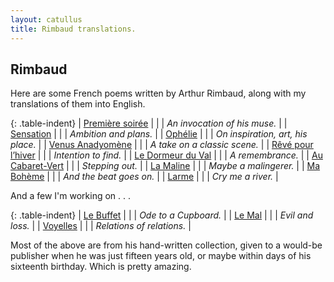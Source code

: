 ```yaml
---
layout: catullus
title: Rimbaud translations.
---
```

## Rimbaud

Here are some French poems written by Arthur Rimbaud,
along with my translations of them into English.

{: .table-indent}
| [Première soirée][soirée]    | | | *An invocation of his muse.*      |
| [Sensation][sensation]       | | | *Ambition and plans.*             |
| [Ophélie][ophélie]           | | | *On inspiration, art, his place.* |
| [Venus Anadyomène][venus]    | | | *A take on a classic scene.*      |
| [Rêvé pour l’hiver][hiver]   | | | *Intention to find.*              |
| [Le Dormeur du Val][dormeur] | | | *A remembrance.*                  |
| [Au Cabaret-Vert][cabaret]   | | | *Stepping out.*                   |
| [La Maline][maline]          | | | *Maybe a malingerer.*             |
| [Ma Bohème][boheme]          | | | *And the beat goes on.*           |
| [Larme][larme]               | | | *Cry me a river.*                 |

And a few I'm working on . . .

{: .table-indent}
| [Le Buffet][buffet]          | | | *Ode to a Cupboard.*       |
| [Le Mal][mal]                | | | *Evil and loss.*           |
| [Voyelles][voyelles]         | | | *Relations of relations.*  |

Most of the above are from his hand-written collection, given to a would-be publisher
when he was just fifteen years old, or maybe within days of his sixteenth birthday.
Which is pretty amazing.


[soirée]:    soirée.pdf
[sensation]: sensation.pdf
[ophélie]:   ophélie.pdf
[venus]:     venus.pdf
[hiver]:     hiver.pdf
[dormeur]:   dormeur.pdf
[cabaret]:   cabaret.pdf
[maline]:    maline.pdf
[buffet]:    buffet.pdf
[boheme]:    boheme.pdf
[mal]:       mal.pdf
[larme]:     larme.pdf
[voyelles]:  voyelles.pdf
